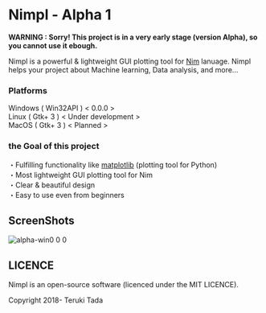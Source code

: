 # Nimpl - Alpha 1
**WARNING : Sorry! This project is in a very early stage (version Alpha), so you cannot use it ebough.**

Nimpl is a powerful & lightweight GUI plotting tool for [Nim](https://nim-lang.org/) lanuage.
Nimpl helps your project about Machine learning, Data analysis, and more...

### Platforms
Windows ( Win32API ) < 0.0.0 ><br>
Linux ( Gtk+ 3 ) < Under development ><br>
MacOS ( Gtk+ 3 ) < Planned ><br>

### the Goal of this project
・Fulfilling functionality like [matplotlib](https://github.com/matplotlib/matplotlib) (plotting tool for Python)<br>
・Most lightweight GUI plotting tool for Nim<br>
・Clear & beautiful design<br>
・Easy to use even from beginners<br>

## ScreenShots
![alpha-win0 0 0](https://user-images.githubusercontent.com/38907008/47158316-5a2e4580-d326-11e8-9944-2eeabfb61688.JPG)
## LICENCE
Nimpl is an open-source software (licenced under the MIT LICENCE).

Copyright 2018- Teruki Tada
